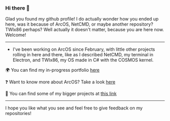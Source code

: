 ### Hi there 👋

Glad you found my github profile! I do actually wonder how you ended up here, was it because of ArcOS, NetCMD, or maybe another repository? TWIx86 perhaps? Well actually it doesn't matter, because you are here now. Welcome!

---

* I've been working on ArcOS since February, with little other projects rolling in here and there, like as I described NetCMD, my terminal in Electron, and TWIx86, my OS made in C# with the COSMOS kernel.


🌍 You can find my in-progress portfolio [here](https://www.techworldinc.tk/)

❓ Want to know more about ArcOS? Take a look [here](https://www.techworldinc.tk/ArcOS)

📄 You can find some of my bigger projects at [this link](https://www.techworldinc.tk/projects)

---

I hope you like what you see and feel free to give feedback on my repositories!
